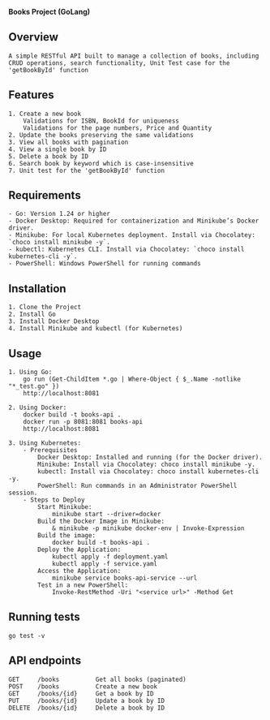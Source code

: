 
**Books Project (GoLang)**

## Overview
    A simple RESTful API built to manage a collection of books, including CRUD operations, search functionality, Unit Test case for the 'getBookById' function

## Features
    1. Create a new book
        Validations for ISBN, BookId for uniqueness
        Validations for the page numbers, Price and Quantity
    2. Update the books preserving the same validations
    3. View all books with pagination
    4. View a single book by ID
    5. Delete a book by ID
    6. Search book by keyword which is case-insensitive
    7. Unit test for the 'getBookById' function

## Requirements
    - Go: Version 1.24 or higher 
    - Docker Desktop: Required for containerization and Minikube’s Docker driver. 
    - Minikube: For local Kubernetes deployment. Install via Chocolatey: `choco install minikube -y`.
    - kubectl: Kubernetes CLI. Install via Chocolatey: `choco install kubernetes-cli -y`.
    - PowerShell: Windows PowerShell for running commands

## Installation
    1. Clone the Project
    2. Install Go
    3. Install Docker Desktop
    4. Install Minikube and kubectl (for Kubernetes)

## Usage
    1. Using Go:
        go run (Get-ChildItem *.go | Where-Object { $_.Name -notlike "*_test.go" })
        http://localhost:8081

    2. Using Docker:
        docker build -t books-api .
        docker run -p 8081:8081 books-api
        http://localhost:8081

    3. Using Kubernetes:
        - Prerequisites
            Docker Desktop: Installed and running (for the Docker driver).
            Minikube: Install via Chocolatey: choco install minikube -y.
            kubectl: Install via Chocolatey: choco install kubernetes-cli -y.
            PowerShell: Run commands in an Administrator PowerShell session.
        - Steps to Deploy
            Start Minikube:
                minikube start --driver=docker
            Build the Docker Image in Minikube:
                & minikube -p minikube docker-env | Invoke-Expression
            Build the image:
                docker build -t books-api .
            Deploy the Application:
                kubectl apply -f deployment.yaml
                kubectl apply -f service.yaml
            Access the Application:
                minikube service books-api-service --url
            Test in a new PowerShell:
                Invoke-RestMethod -Uri "<service url>" -Method Get

## Running tests
    go test -v


## API endpoints
    GET	    /books	        Get all books (paginated)	
    POST	/books	        Create a new book	
    GET	    /books/{id}	    Get a book by ID	
    PUT	    /books/{id}	    Update a book by ID	
    DELETE	/books/{id}	    Delete a book by ID	
